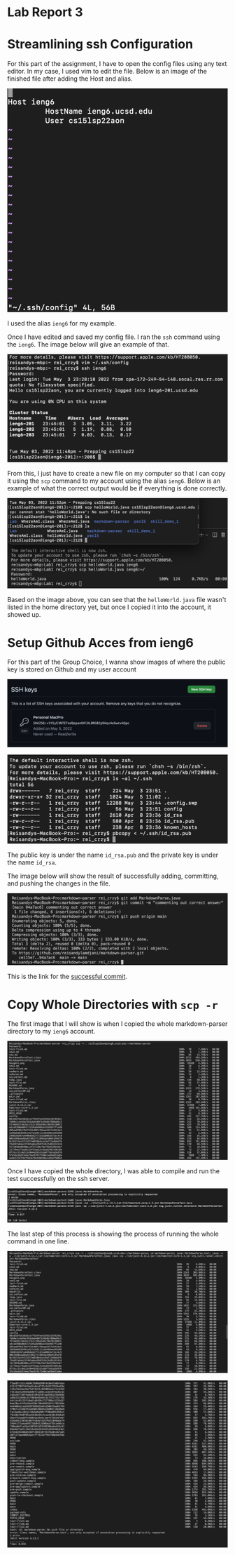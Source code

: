 # **Lab Report 3**
# Streamlining ssh Configuration
For this part of the assignment, I have to open the config files using any text editor. In my case, I used vim to edit the file. Below is an image of the finished file after adding the Host and alias.

![configFile](configFile.png)

I used the alias `ieng6` for my example.

Once I have edited and saved my config file. I ran the `ssh` command using the `ieng6`. The image below will give an example of that.

![sshLogging](sshLogging.png)

From this, I just have to create a new file on my computer so that I can copy it using the `scp` command to my account using the alias `ieng6`. Below is an example of what the correct output would be if everything is done correctly.

![scpCommand](scpCommand.png)

Based on the image above, you can see that the `helloWorld.java` file wasn't listed in the home directory yet, but once I copied it into the account, it showed up.

# Setup Github Acces from ieng6
For this part of the Group Choice, I wanna show images of where the public key is stored on Github and my user account

![sshGit](sshGit.png)

![sshPubPri](sshPubPri.png)

The public key is under the name `id_rsa.pub` and the private key is under the name `id_rsa`.

The image below will show the result of successfully adding, committing, and pushing the changes in the file.

![successPush](successPush.png)

This is the link for the [successful commit](https://github.com/reisandylamdjani/markdown-parser/commit/94a7ac6ba20e167c41cd0f1f0b777c6aea73f5cc).


# Copy Whole Directories with `scp -r`
The first image that I will show is when I copied the whole markdown-parser directory to my `ieng6` account.

![scpWhole](scpWhole.png)

Once I have copied the whole directory, I was able to compile and run the test successfully on the ssh server.

![sshOutput](sshOutput.png)

The last step of this process is showing the process of running the whole command in one line.

![oneLineFirst](oneLineFirst.png)

![oneLineSecond](oneLineSecond.png)
